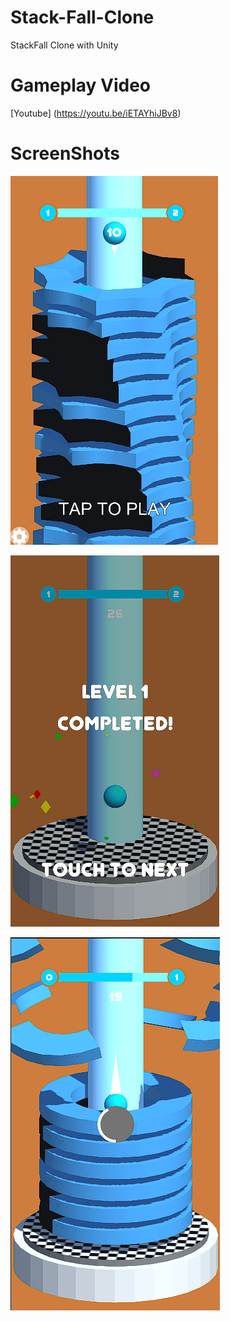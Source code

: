 # Stack-Fall-Clone
StackFall Clone with Unity

# Gameplay Video
[Youtube] (https://youtu.be/iETAYhiJBv8)

# ScreenShots
![ScreenShot](https://github.com/BerkEncami/Stack-Fall-Clone/blob/main/ScreenShots/1.png)

![ScreenShot1](https://github.com/BerkEncami/Stack-Fall-Clone/blob/main/ScreenShots/2.png)

![ScreenShot2](https://github.com/BerkEncami/Stack-Fall-Clone/blob/main/ScreenShots/3.png)

